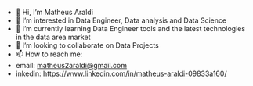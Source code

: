 - 👋 Hi, I’m Matheus Araldi
- 👀 I’m interested in Data Engineer, Data analysis and Data Science
- 🌱 I’m currently learning Data Engineer tools and the latest technologies in the data area market
- 💞️ I’m looking to collaborate on Data Projects
- 📫 How to reach me:
-   email: matheus2araldi@gmail.com   
-   inkedin: https://www.linkedin.com/in/matheus-araldi-09833a160/

<!---
Araldi42/Araldi42 is a ✨ special ✨ repository because its `README.md` (this file) appears on your GitHub profile.
You can click the Preview link to take a look at your changes.
--->
